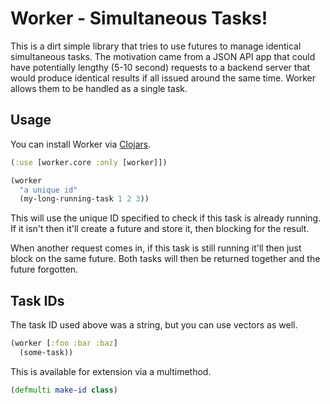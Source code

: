 
# Worker - Simultaneous Tasks!

This is a dirt simple library that tries to use futures to manage identical simultaneous tasks.  The
motivation came from a JSON API app that could have potentially lengthy (5-10 second) requests to a
backend server that would produce identical results if all issued around the same time.  Worker
allows them to be handled as a single task.

## Usage

You can install Worker via [Clojars](https://clojars.org/boxuk/worker).

```clojure
(:use [worker.core :only [worker]])

(worker
  "a unique id"
  (my-long-running-task 1 2 3))
```

This will use the unique ID specified to check if this task is already running. If it isn't then it'll
create a future and store it, then blocking for the result.

When another request comes in, if this task is still running it'll then just block on the same future.
Both tasks will then be returned together and the future forgotten.

## Task IDs

The task ID used above was a string, but you can use vectors as well.

```clojure
(worker [:foo :bar :baz]
  (some-task))
```

This is available for extension via a multimethod.

```clojure
(defmulti make-id class)
```

